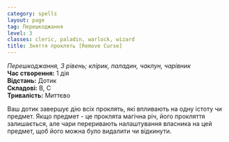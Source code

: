 ```yaml
---
category: spells
layout: page
tag: Перешкоджання
level: 3
classes: cleric, paladin, warlock, wizard
title: Зняття проклять [Remove Curse]
---
```


_Перешкоджання, 3 рівень; клірик, паладин, чаклун, чарівник_    
**Час створення:** 1 дія    
**Відстань:** Дотик    
**Складові:** В, С    
**Тривалість:** Миттєво    

Ваш дотик завершує дію всіх проклять, які впливають на одну істоту чи предмет. Якщо предмет - це проклята магічна річ, його прокляття залишається, але чари переривають налаштування власника на цей предмет, щоб його можна було видалити чи відкинути. 
